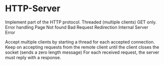 # HTTP-Server

Implement part of the HTTP protocol.
Threaded (multiple clients)
GET only.
Error handling
Page Not found
Bad Request
Redirection
Internal Server Error

Accept multiple clients by starting a thread for each accepted connection.
Keep on accepting requests from the remote client until the client closes the socket (sends a zero length message)
For each received request, the server must reply with a response.


